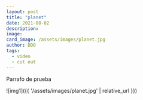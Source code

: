 ```yaml
---
layout: post
title: "planet"
date: 2021-08-02
description: 
image: 
card_image: /assets/images/planet.jpg
author: DDO
tags:
  - video
  - cut out
---
```


Parrafo de prueba

![img1]({{ '/assets/images/planet.jpg' | relative_url }})